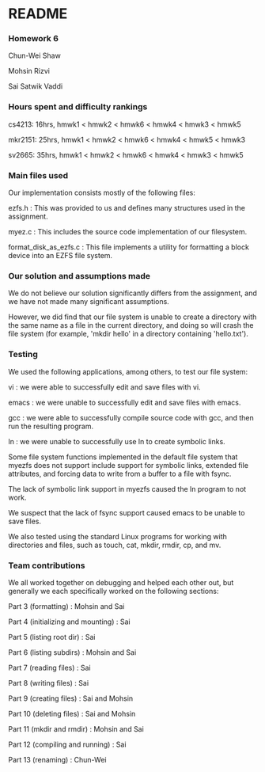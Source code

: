 # README

### Homework 6

Chun-Wei Shaw

Mohsin Rizvi

Sai Satwik Vaddi

### Hours spent and difficulty rankings

cs4213: 16hrs, hmwk1 < hmwk2 < hmwk6 < hmwk4 < hmwk3 < hmwk5

mkr2151: 25hrs, hmwk1 < hmwk2 < hmwk6 < hmwk4 < hmwk5 < hmwk3

sv2665: 35hrs, hmwk1 < hmwk2 < hmwk6 < hmwk4 < hmwk3 < hmwk5

### Main files used

Our implementation consists mostly of the following files:

ezfs.h : This was provided to us and defines many structures used in the assignment.

myez.c : This includes the source code implementation of our filesystem.

format_disk_as_ezfs.c : This file implements a utility for formatting a block device
into an EZFS file system.

### Our solution and assumptions made

We do not believe our solution significantly differs from the assignment, and we have
not made many significant assumptions.

However, we did find that our file system is unable to create a directory with the same
name as a file in the current directory, and doing so will crash the file system
(for example, 'mkdir hello' in a directory containing 'hello.txt').

### Testing

We used the following applications, among others, to test our file system:

vi : we were able to successfully edit and save files with vi.

emacs : we were unable to successfully edit and save files with emacs.

gcc : we were able to successfully compile source code with gcc, and then run the resulting program.

ln : we were unable to successfully use ln to create symbolic links.

Some file system functions implemented in the default file system that myezfs does not
support include support for symbolic links, extended file attributes, and forcing data to write
from a buffer to a file with fsync.

The lack of symbolic link support in myezfs caused the ln program to not work.

We suspect that the lack of fsync support caused emacs to be unable to save files.

We also tested using the standard Linux programs for working with directories and files, such
as touch, cat, mkdir, rmdir, cp, and mv.

### Team contributions

We all worked together on debugging and helped each other out, but generally we each
specifically worked on the following sections:

Part 3 (formatting) : Mohsin and Sai

Part 4 (initializing and mounting) : Sai

Part 5 (listing root dir) : Sai

Part 6 (listing subdirs) : Mohsin and Sai

Part 7 (reading files) : Sai

Part 8 (writing files) : Sai

Part 9 (creating files) : Sai and Mohsin

Part 10 (deleting files) : Sai and Mohsin

Part 11 (mkdir and rmdir) : Mohsin and Sai

Part 12 (compiling and running) : Sai

Part 13 (renaming) : Chun-Wei
